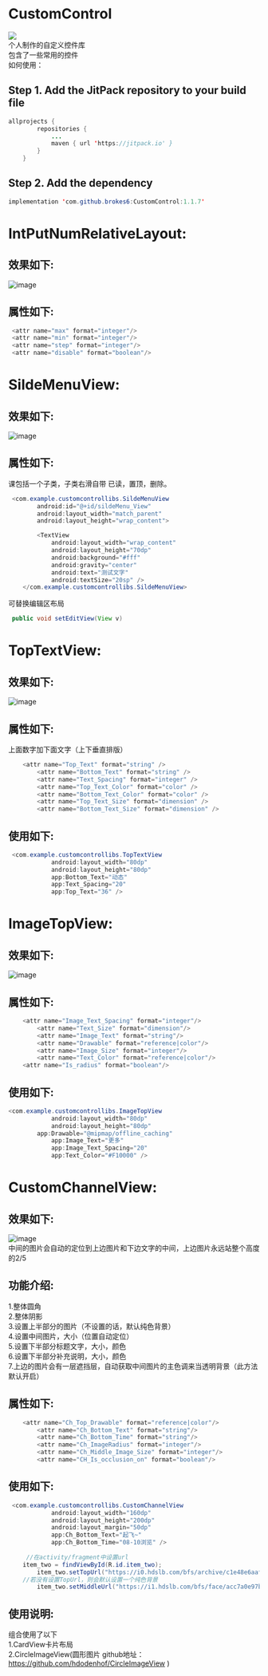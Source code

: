 # CustomControl
[![](https://jitpack.io/v/brokes6/CustomControl.svg)](https://jitpack.io/#brokes6/CustomControl)<br>
个人制作的自定义控件库<br>
包含了一些常用的控件<br>
如何使用：<br>
## Step 1. Add the JitPack repository to your build file<br>
```Java
allprojects {
		repositories {
			...
			maven { url 'https://jitpack.io' }
		}
	}
```
## Step 2. Add the dependency<br>
```Java
implementation 'com.github.brokes6:CustomControl:1.1.7'
```
# IntPutNumRelativeLayout:<br>
## 效果如下:<br>
![image](https://github.com/brokes6/CustomControl/blob/master/CustomControlLibs/src/showresources/IntPutNumRelativeLayout.gif)<br>
## 属性如下:<br>
```Java
 <attr name="max" format="integer"/>
 <attr name="min" format="integer"/>
 <attr name="step" format="integer"/>
 <attr name="disable" format="boolean"/>
```
# SildeMenuView:<br>
## 效果如下:<br>
![image](https://github.com/brokes6/CustomControl/blob/master/CustomControlLibs/src/showresources/SildeMenuView.gif)<br>
## 属性如下:<br>
课包括一个子类，子类右滑自带 已读，置顶，删除。<br>
```Java
 <com.example.customcontrollibs.SildeMenuView
        android:id="@+id/sildeMenu_View"
        android:layout_width="match_parent"
        android:layout_height="wrap_content">

        <TextView
            android:layout_width="wrap_content"
            android:layout_height="70dp"
            android:background="#fff"
            android:gravity="center"
            android:text="测试文字"
            android:textSize="20sp" />
    </com.example.customcontrollibs.SildeMenuView>
```
可替换编辑区布局<br>
```Java
 public void setEditView(View v)
```
# TopTextView:<br>
## 效果如下:<br>
![image](https://github.com/brokes6/CustomControl/blob/master/CustomControlLibs/src/showresources/Image4.jpg)<br>
## 属性如下:<br>
上面数字加下面文字（上下垂直排版）<br>
```Java
 	<attr name="Top_Text" format="string" />
        <attr name="Bottom_Text" format="string" />
        <attr name="Text_Spacing" format="integer" />
        <attr name="Top_Text_Color" format="color" />
        <attr name="Bottom_Text_Color" format="color" />
        <attr name="Top_Text_Size" format="dimension" />
        <attr name="Bottom_Text_Size" format="dimension" />
```
## 使用如下:<br>
```Java
 <com.example.customcontrollibs.TopTextView
            android:layout_width="80dp"
            android:layout_height="80dp"
            app:Bottom_Text="动态"
            app:Text_Spacing="20"
            app:Top_Text="36" />
```
# ImageTopView:<br>
## 效果如下:<br>
![image](https://github.com/brokes6/CustomControl/blob/master/CustomControlLibs/src/showresources/image5.jpg)<br>
## 属性如下:<br>
```Java
 	<attr name="Image_Text_Spacing" format="integer"/>
        <attr name="Text_Size" format="dimension"/>
        <attr name="Image_Text" format="string"/>
        <attr name="Drawable" format="reference|color"/>
        <attr name="Image_Size" format="integer"/>
        <attr name="Text_Color" format="reference|color"/>
	<attr name="Is_radius" format="boolean"/>
```
## 使用如下:<br>
```Java
<com.example.customcontrollibs.ImageTopView
            android:layout_width="80dp"
            android:layout_height="80dp"
	    app:Drawable="@mipmap/offline_caching"
            app:Image_Text="更多"
            app:Image_Text_Spacing="20"
            app:Text_Color="#F10000" />
```
# CustomChannelView:<br>
## 效果如下:<br>
![image](https://github.com/brokes6/CustomControl/blob/master/CustomControlLibs/src/showresources/image6.jpg)<br>
中间的图片会自动的定位到上边图片和下边文字的中间，上边图片永远站整个高度的2/5<br>
## 功能介绍:<br>
1.整体圆角<br>
2.整体阴影<br>
3.设置上半部分的图片（不设置的话，默认纯色背景）<br>
4.设置中间图片，大小（位置自动定位）<br>
5.设置下半部分标题文字，大小，颜色<br>
6.设置下半部分补充说明，大小，颜色<br>
7.上边的图片会有一层遮挡层，自动获取中间图片的主色调来当透明背景（此方法默认开启）
## 属性如下:<br>
```Java
 	<attr name="Ch_Top_Drawable" format="reference|color"/>
        <attr name="Ch_Bottom_Text" format="string"/>
        <attr name="Ch_Bottom_Time" format="string"/>
        <attr name="Ch_ImageRadius" format="integer"/>
        <attr name="Ch_Middle_Image_Size" format="integer"/>
        <attr name="CH_Is_occlusion_on" format="boolean"/>
```
## 使用如下:<br>
```Java
 <com.example.customcontrollibs.CustomChannelView
            android:layout_width="160dp"
            android:layout_height="200dp"
            android:layout_margin="50dp"
            app:Ch_Bottom_Text="起飞~"
            app:Ch_Bottom_Time="08-10浏览" />
	    
	 //在activity/fragment中设置url
	item_two = findViewById(R.id.item_two);
        item_two.setTopUrl("https://i0.hdslb.com/bfs/archive/c1e48e6aaf5e2eb430de9e9c635cb626103c0bef.jpg@412w_232h_1c_100q.jpg");
	//若没有设置TopUrl，则会默认设置一个纯色背景
        item_two.setMiddleUrl("https://i1.hdslb.com/bfs/face/acc7a0e97bf9f6c4d047777e40270a39bc7f4f7d.jpg");
```
## 使用说明:<br>
组合使用了以下<br>
1.CardView卡片布局<br>
2.CircleImageView(圆形图片 github地址：https://github.com/hdodenhof/CircleImageView )<br>
